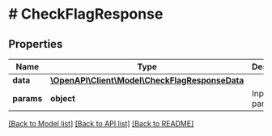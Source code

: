 # # CheckFlagResponse

## Properties

Name | Type | Description | Notes
------------ | ------------- | ------------- | -------------
**data** | [**\OpenAPI\Client\Model\CheckFlagResponseData**](CheckFlagResponseData.md) |  |
**params** | **object** | Input parameters |

[[Back to Model list]](../../README.md#models) [[Back to API list]](../../README.md#endpoints) [[Back to README]](../../README.md)
